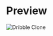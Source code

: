# Preview
![Dribble Clone](https://github.com/user-attachments/assets/83008811-68e6-478a-8eeb-ef95a4204e11)
